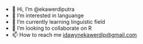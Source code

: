 - 👋 Hi, I’m @ekawerdiputra
- 👀 I’m interested in languange
- 🌱 I’m currently learning linguistic field
- 💞️ I’m looking to collaborate on R
- 📫 How to reach me idawynekawerdip@gmail.com

<!---
ekawerdiputra/ekawerdiputra is a ✨ special ✨ repository because its `README.md` (this file) appears on your GitHub profile.
You can click the Preview link to take a look at your changes.
--->
